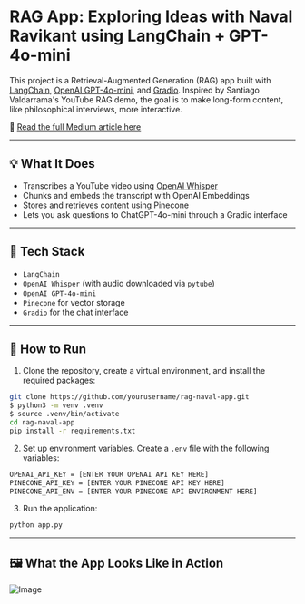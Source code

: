 # RAG App: Exploring Ideas with Naval Ravikant using LangChain + GPT-4o-mini

This project is a Retrieval-Augmented Generation (RAG) app built with [LangChain](https://www.langchain.com/), [OpenAI GPT-4o-mini](https://openai.com/), and [Gradio](https://www.gradio.app/). Inspired by Santiago Valdarrama's YouTube RAG demo, the goal is to make long-form content, like philosophical interviews, more interactive.

🔗 [Read the full Medium article here](https://medium.com/@jimbakogiannis/building-a-retrieval-augmented-generation-rag-app-with-langchain-and-chatgpt-exploring-naval-5b1aa9eaef99)

---

## 💡 What It Does

- Transcribes a YouTube video using [OpenAI Whisper](https://openai.com/index/whisper/)
- Chunks and embeds the transcript with OpenAI Embeddings
- Stores and retrieves content using Pinecone
- Lets you ask questions to ChatGPT-4o-mini through a Gradio interface

---

## 🧪 Tech Stack

- `LangChain`
- `OpenAI Whisper` (with audio downloaded via `pytube`)
- `OpenAI GPT-4o-mini`
- `Pinecone` for vector storage
- `Gradio` for the chat interface

---

## 🚀 How to Run
1. Clone the repository, create a virtual environment, and install the required packages:

```bash
git clone https://github.com/yourusername/rag-naval-app.git
$ python3 -m venv .venv
$ source .venv/bin/activate
cd rag-naval-app
pip install -r requirements.txt
```
2. Set up environment variables. Create a `.env` file with the following variables:

```bash
OPENAI_API_KEY = [ENTER YOUR OPENAI API KEY HERE]
PINECONE_API_KEY = [ENTER YOUR PINECONE API KEY HERE]
PINECONE_API_ENV = [ENTER YOUR PINECONE API ENVIRONMENT HERE]
```
3. Run the application:
```bash
python app.py
```
---
## 🖼️ What the App Looks Like in Action
![Image](https://github.com/user-attachments/assets/86c99519-12f4-4b3d-9603-a97285e62697)
